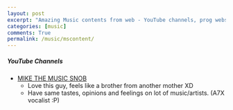```yaml
---
layout: post
excerpt: "Amazing Music contents from web - YouTube channels, prog websites etc"
categories: [music]
comments: True
permalink: /music/mscontent/
---
```


##### YouTube Channels

- [MIKE THE MUSIC SNOB](https://www.youtube.com/channel/UCBIObHID9vYsowPtbYKVdMw) 
  - Love this guy, feels like a brother from another mother XD
  - Have same tastes, opinions and feelings on lot of music/artists. (A7X vocalist :P)
